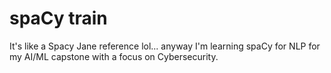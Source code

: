 # spaCy train

It's like a Spacy Jane reference lol... anyway I'm learning spaCy for NLP for my AI/ML capstone with a focus on Cybersecurity. 
